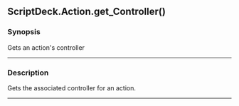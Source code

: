 ScriptDeck.Action.get_Controller()
----------------------------------

### Synopsis
Gets an action's controller

---

### Description

Gets the associated controller for an action.

---
